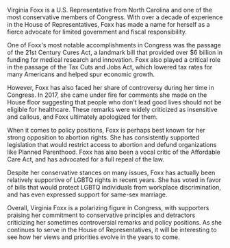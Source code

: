 Virginia Foxx is a U.S. Representative from North Carolina and one of the most conservative members of Congress. With over a decade of experience in the House of Representatives, Foxx has made a name for herself as a fierce advocate for limited government and fiscal responsibility.

One of Foxx's most notable accomplishments in Congress was the passage of the 21st Century Cures Act, a landmark bill that provided over $6 billion in funding for medical research and innovation. Foxx also played a critical role in the passage of the Tax Cuts and Jobs Act, which lowered tax rates for many Americans and helped spur economic growth.

However, Foxx has also faced her share of controversy during her time in Congress. In 2017, she came under fire for comments she made on the House floor suggesting that people who don't lead good lives should not be eligible for healthcare. These remarks were widely criticized as insensitive and callous, and Foxx ultimately apologized for them.

When it comes to policy positions, Foxx is perhaps best known for her strong opposition to abortion rights. She has consistently supported legislation that would restrict access to abortion and defund organizations like Planned Parenthood. Foxx has also been a vocal critic of the Affordable Care Act, and has advocated for a full repeal of the law.

Despite her conservative stances on many issues, Foxx has actually been relatively supportive of LGBTQ rights in recent years. She has voted in favor of bills that would protect LGBTQ individuals from workplace discrimination, and has even expressed support for same-sex marriage.

Overall, Virginia Foxx is a polarizing figure in Congress, with supporters praising her commitment to conservative principles and detractors criticizing her sometimes controversial remarks and policy positions. As she continues to serve in the House of Representatives, it will be interesting to see how her views and priorities evolve in the years to come.
